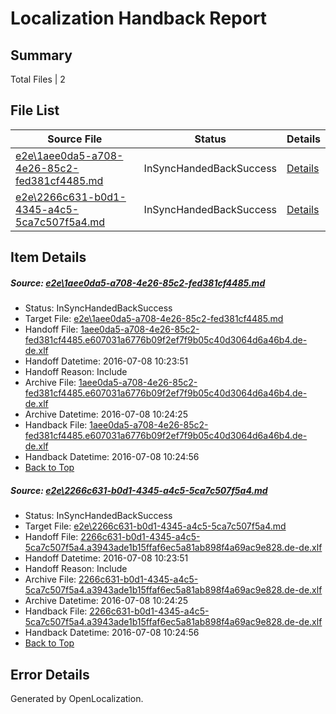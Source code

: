 # <a name='report-top'></a> Localization Handback Report

## Summary
 Total Files | 2

## File List
 Source File | Status | Details 
 ----------- | ------ | ------- 
 [e2e\1aee0da5-a708-4e26-85c2-fed381cf4485.md](https://github.com/OpenLocalizationTestOrg/oltest/blob/7ab837e8c472b747716bfd0e55bb0d6a5b0fbe79/e2e/1aee0da5-a708-4e26-85c2-fed381cf4485.md) | InSyncHandedBackSuccess | [Details](#9778781c538e9ffab5465eeca8f8a794fccdb68a1)
 [e2e\2266c631-b0d1-4345-a4c5-5ca7c507f5a4.md](https://github.com/OpenLocalizationTestOrg/oltest/blob/7ab837e8c472b747716bfd0e55bb0d6a5b0fbe79/e2e/2266c631-b0d1-4345-a4c5-5ca7c507f5a4.md) | InSyncHandedBackSuccess | [Details](#cde9d68d09adee2fe8b0459691a1814675aecfb62)

## Item Details
##### <a name='9778781c538e9ffab5465eeca8f8a794fccdb68a1'></a> Source: [e2e\1aee0da5-a708-4e26-85c2-fed381cf4485.md](https://github.com/OpenLocalizationTestOrg/oltest/blob/7ab837e8c472b747716bfd0e55bb0d6a5b0fbe79/e2e/1aee0da5-a708-4e26-85c2-fed381cf4485.md)
* Status: InSyncHandedBackSuccess
* Target File: [e2e\1aee0da5-a708-4e26-85c2-fed381cf4485.md](https://github.com/OpenLocalizationTestOrg/oltest-dede-fly/blob/c2536017b22bd93a173a0151b779073c71e2a33e/e2e/1aee0da5-a708-4e26-85c2-fed381cf4485.md)
* Handoff File: [1aee0da5-a708-4e26-85c2-fed381cf4485.e607031a6776b09f2ef7f9b05c40d3064d6a46b4.de-de.xlf](https://github.com/OpenLocalizationTestOrg/olhandoff-e2e/blob/660919daf88311a87631f01e527ee583a7962009/ol-handoff/OpenLocalizationTestOrg/oltest-dede-fly/ci/ht/1aee0da5-a708-4e26-85c2-fed381cf4485.e607031a6776b09f2ef7f9b05c40d3064d6a46b4.de-de.xlf)
* Handoff Datetime: 2016-07-08 10:23:51
* Handoff Reason: Include
* Archive File: [1aee0da5-a708-4e26-85c2-fed381cf4485.e607031a6776b09f2ef7f9b05c40d3064d6a46b4.de-de.xlf](https://github.com/OpenLocalizationTestOrg/olhandoff-e2e/blob/c4737f5882a80417f5cb3e11d935a5c2d0c7b9eb/ol-archive/OpenLocalizationTestOrg/oltest-dede-fly/ci/ht/1aee0da5-a708-4e26-85c2-fed381cf4485.e607031a6776b09f2ef7f9b05c40d3064d6a46b4.de-de.xlf)
* Archive Datetime: 2016-07-08 10:24:25
* Handback File: [1aee0da5-a708-4e26-85c2-fed381cf4485.e607031a6776b09f2ef7f9b05c40d3064d6a46b4.de-de.xlf](https://github.com/OpenLocalizationTestOrg/olhandback-e2e/blob/ee024daa096af585e68fc8adcfbbb6cd971f58a4/ol-handback/OpenLocalizationTestOrg/oltest-dede-fly/ci/ht/1aee0da5-a708-4e26-85c2-fed381cf4485.e607031a6776b09f2ef7f9b05c40d3064d6a46b4.de-de.xlf)
* Handback Datetime: 2016-07-08 10:24:56
* [Back to Top](#report-top)

##### <a name='cde9d68d09adee2fe8b0459691a1814675aecfb62'></a> Source: [e2e\2266c631-b0d1-4345-a4c5-5ca7c507f5a4.md](https://github.com/OpenLocalizationTestOrg/oltest/blob/7ab837e8c472b747716bfd0e55bb0d6a5b0fbe79/e2e/2266c631-b0d1-4345-a4c5-5ca7c507f5a4.md)
* Status: InSyncHandedBackSuccess
* Target File: [e2e\2266c631-b0d1-4345-a4c5-5ca7c507f5a4.md](https://github.com/OpenLocalizationTestOrg/oltest-dede-fly/blob/c2536017b22bd93a173a0151b779073c71e2a33e/e2e/2266c631-b0d1-4345-a4c5-5ca7c507f5a4.md)
* Handoff File: [2266c631-b0d1-4345-a4c5-5ca7c507f5a4.a3943ade1b15ffaf6ec5a81ab898f4a69ac9e828.de-de.xlf](https://github.com/OpenLocalizationTestOrg/olhandoff-e2e/blob/660919daf88311a87631f01e527ee583a7962009/ol-handoff/OpenLocalizationTestOrg/oltest-dede-fly/ci/ht/2266c631-b0d1-4345-a4c5-5ca7c507f5a4.a3943ade1b15ffaf6ec5a81ab898f4a69ac9e828.de-de.xlf)
* Handoff Datetime: 2016-07-08 10:23:51
* Handoff Reason: Include
* Archive File: [2266c631-b0d1-4345-a4c5-5ca7c507f5a4.a3943ade1b15ffaf6ec5a81ab898f4a69ac9e828.de-de.xlf](https://github.com/OpenLocalizationTestOrg/olhandoff-e2e/blob/c4737f5882a80417f5cb3e11d935a5c2d0c7b9eb/ol-archive/OpenLocalizationTestOrg/oltest-dede-fly/ci/ht/2266c631-b0d1-4345-a4c5-5ca7c507f5a4.a3943ade1b15ffaf6ec5a81ab898f4a69ac9e828.de-de.xlf)
* Archive Datetime: 2016-07-08 10:24:25
* Handback File: [2266c631-b0d1-4345-a4c5-5ca7c507f5a4.a3943ade1b15ffaf6ec5a81ab898f4a69ac9e828.de-de.xlf](https://github.com/OpenLocalizationTestOrg/olhandback-e2e/blob/ee024daa096af585e68fc8adcfbbb6cd971f58a4/ol-handback/OpenLocalizationTestOrg/oltest-dede-fly/ci/ht/2266c631-b0d1-4345-a4c5-5ca7c507f5a4.a3943ade1b15ffaf6ec5a81ab898f4a69ac9e828.de-de.xlf)
* Handback Datetime: 2016-07-08 10:24:56
* [Back to Top](#report-top)


## Error Details

Generated by OpenLocalization.
